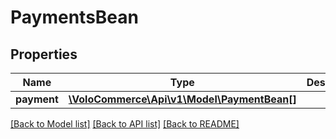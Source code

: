 # PaymentsBean

## Properties
Name | Type | Description | Notes
------------ | ------------- | ------------- | -------------
**payment** | [**\VoloCommerce\Api\v1\Model\PaymentBean[]**](PaymentBean.md) |  | [optional] 

[[Back to Model list]](../README.md#documentation-for-models) [[Back to API list]](../README.md#documentation-for-api-endpoints) [[Back to README]](../README.md)



